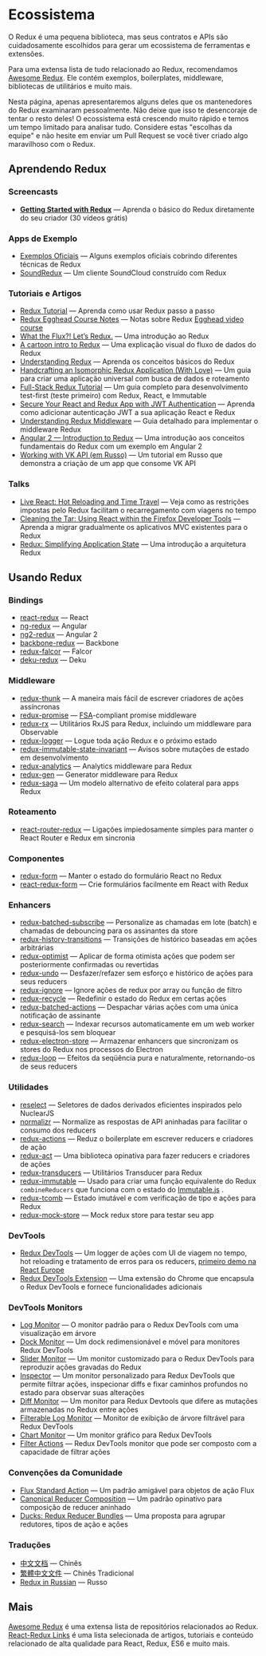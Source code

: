 # Ecossistema

O Redux é uma pequena biblioteca, mas seus contratos e APIs são cuidadosamente escolhidos para gerar um ecossistema de ferramentas e extensões.

Para uma extensa lista de tudo relacionado ao Redux, recomendamos [Awesome Redux](https://github.com/xgrommx/awesome-redux). Ele contém exemplos, boilerplates, middleware, bibliotecas de utilitários e muito mais.

Nesta página, apenas apresentaremos alguns deles que os mantenedores do Redux examinaram pessoalmente. Não deixe que isso te desencoraje de tentar o resto deles! O ecossistema está crescendo muito rápido e temos um tempo limitado para analisar tudo. Considere estas "escolhas da equipe" e não hesite em enviar um Pull Request se você tiver criado algo maravilhoso com o Redux.

## Aprendendo Redux

### Screencasts

* **[Getting Started with Redux](https://egghead.io/series/getting-started-with-redux)** — Aprenda o básico do Redux diretamente do seu criador (30 vídeos grátis)

### Apps de Exemplo

* [Exemplos Oficiais](Examples.md) — Alguns exemplos oficiais cobrindo diferentes técnicas de Redux
* [SoundRedux](https://github.com/andrewngu/sound-redux) — Um cliente SoundCloud construído com Redux

### Tutoriais e Artigos

* [Redux Tutorial](https://github.com/happypoulp/redux-tutorial) — Aprenda como usar Redux passo a passo
* [Redux Egghead Course Notes](https://github.com/tayiorbeii/egghead.io_redux_course_notes) — Notas sobre Redux [Egghead video course](https://egghead.io/series/getting-started-with-redux)
* [What the Flux?! Let’s Redux.](https://blog.andyet.com/2015/08/06/what-the-flux-lets-redux) — Uma introdução ao Redux
* [A cartoon intro to Redux](https://code-cartoons.com/a-cartoon-intro-to-redux-3afb775501a6) — Uma explicação visual do fluxo de dados do Redux
* [Understanding Redux](http://www.youhavetolearncomputers.com/blog/2015/9/15/a-conceptual-overview-of-redux-or-how-i-fell-in-love-with-a-javascript-state-container) — Aprenda os conceitos básicos do Redux
* [Handcrafting an Isomorphic Redux Application (With Love)](https://medium.com/@bananaoomarang/handcrafting-an-isomorphic-redux-application-with-love-40ada4468af4) — Um guia para criar uma aplicação universal com busca de dados e roteamento
* [Full-Stack Redux Tutorial](http://teropa.info/blog/2015/09/10/full-stack-redux-tutorial.html) — Um guia completo para desenvolvimento test-first (teste primeiro) com Redux, React, e Immutable
* [Secure Your React and Redux App with JWT Authentication](https://auth0.com/blog/2016/01/04/secure-your-react-and-redux-app-with-jwt-authentication/) — Aprenda como adicionar autenticação JWT a sua aplicação React e Redux
* [Understanding Redux Middleware](https://medium.com/@meagle/understanding-87566abcfb7a#.l033pyr02) — Guia detalhado para implementar o middleware Redux
* [Angular 2 — Introduction to Redux](https://medium.com/google-developer-experts/angular-2-introduction-to-redux-1cf18af27e6e) — Uma introdução aos conceitos fundamentais do Redux com um exemplo em Angular 2
* [Working with VK API (em Russo)](https://www.gitbook.com/book/maxfarseer/redux-course-ru/details) — Um tutorial em Russo que demonstra a criação de um app que consome VK API

### Talks

* [Live React: Hot Reloading and Time Travel](http://youtube.com/watch?v=xsSnOQynTHs) — Veja como as restrições impostas pelo Redux facilitam o recarregamento com viagens no tempo
* [Cleaning the Tar: Using React within the Firefox Developer Tools](https://www.youtube.com/watch?v=qUlRpybs7_c) — Aprenda a migrar gradualmente os aplicativos MVC existentes para o Redux
* [Redux: Simplifying Application State](https://www.youtube.com/watch?v=okdC5gcD-dM) — Uma introdução a arquitetura Redux

## Usando Redux

### Bindings

* [react-redux](https://github.com/gaearon/react-redux) — React
* [ng-redux](https://github.com/wbuchwalter/ng-redux) — Angular
* [ng2-redux](https://github.com/wbuchwalter/ng2-redux) — Angular 2
* [backbone-redux](https://github.com/redbooth/backbone-redux) — Backbone
* [redux-falcor](https://github.com/ekosz/redux-falcor) — Falcor
* [deku-redux](https://github.com/troch/deku-redux) — Deku

### Middleware

* [redux-thunk](http://github.com/gaearon/redux-thunk) — A maneira mais fácil de escrever criadores de ações assíncronas
* [redux-promise](https://github.com/acdlite/redux-promise) — [FSA](https://github.com/acdlite/flux-standard-action)-compliant promise middleware
* [redux-rx](https://github.com/acdlite/redux-rx) — Utilitários RxJS para Redux, incluindo um middleware para Observable
* [redux-logger](https://github.com/fcomb/redux-logger) — Logue toda ação Redux e o próximo estado
* [redux-immutable-state-invariant](https://github.com/leoasis/redux-immutable-state-invariant) — Avisos sobre mutações de estado em desenvolvimento
* [redux-analytics](https://github.com/markdalgleish/redux-analytics) — Analytics middleware para Redux
* [redux-gen](https://github.com/weo-edu/redux-gen) — Generator middleware para Redux
* [redux-saga](https://github.com/yelouafi/redux-saga) — Um modelo alternativo de efeito colateral para apps Redux

### Roteamento

* [react-router-redux](https://github.com/reactjs/react-router-redux) — Ligações impiedosamente simples para manter o React Router e Redux em sincronia

### Componentes

* [redux-form](https://github.com/erikras/redux-form) — Manter o estado do formulário React no Redux
* [react-redux-form](https://github.com/davidkpiano/react-redux-form) — Crie formulários facilmente em React with Redux

### Enhancers

* [redux-batched-subscribe](https://github.com/tappleby/redux-batched-subscribe) — Personalize as chamadas em lote (batch) e chamadas de debouncing para os assinantes da store
* [redux-history-transitions](https://github.com/johanneslumpe/redux-history-transitions) — Transições de histórico baseadas em ações arbitrárias
* [redux-optimist](https://github.com/ForbesLindesay/redux-optimist) — 
Aplicar de forma otimista ações que podem ser posteriormente confirmadas ou revertidas
* [redux-undo](https://github.com/omnidan/redux-undo) — Desfazer/refazer sem esforço e histórico de ações para seus reducers
* [redux-ignore](https://github.com/omnidan/redux-ignore) — Ignore ações de redux por array ou função de filtro
* [redux-recycle](https://github.com/omnidan/redux-recycle) — Redefinir o estado do Redux em certas ações
* [redux-batched-actions](https://github.com/tshelburne/redux-batched-actions) — Despachar várias ações com uma única notificação de assinante
* [redux-search](https://github.com/treasure-data/redux-search) — Indexar recursos automaticamente em um web worker e pesquisá-los sem bloquear
* [redux-electron-store](https://github.com/samiskin/redux-electron-store) — 
Armazenar enhancers que sincronizam os stores do Redux nos processos do Electron
* [redux-loop](https://github.com/raisemarketplace/redux-loop) — Efeitos da seqüência pura e naturalmente, retornando-os de seus reducers

### Utilidades

* [reselect](https://github.com/faassen/reselect) — Seletores de dados derivados eficientes inspirados pelo NuclearJS
* [normalizr](https://github.com/gaearon/normalizr) — Normalize as respostas de API aninhadas para facilitar o consumo dos reducers
* [redux-actions](https://github.com/acdlite/redux-actions) — Reduz o boilerplate em escrever reducers e criadores de ação
* [redux-act](https://github.com/pauldijou/redux-act) — Uma biblioteca opinativa para fazer reducers e criadores de ações
* [redux-transducers](https://github.com/acdlite/redux-transducers) — Utilitários Transducer para Redux
* [redux-immutable](https://github.com/gajus/redux-immutable) — Usado para criar uma função equivalente do Redux `combineReducers` que funciona com o estado do [Immutable.js](https://facebook.github.io/immutable-js/) .
* [redux-tcomb](https://github.com/gcanti/redux-tcomb) — Estado imutável e com verificação de tipo e ações para Redux
* [redux-mock-store](https://github.com/arnaudbenard/redux-mock-store) — Mock redux store para testar seu app

### DevTools

* [Redux DevTools](http://github.com/gaearon/redux-devtools) — Um logger de ações com UI de viagem no tempo, hot reloading e tratamento de erros para os reducers, [primeiro demo na React Europe](https://www.youtube.com/watch?v=xsSnOQynTHs)
* [Redux DevTools Extension](https://github.com/zalmoxisus/redux-devtools-extension) — Uma extensão do Chrome que encapsula o Redux DevTools e fornece funcionalidades adicionais

### DevTools Monitors

* [Log Monitor](https://github.com/gaearon/redux-devtools-log-monitor) — O monitor padrão para o Redux DevTools com uma visualização em árvore
* [Dock Monitor](https://github.com/gaearon/redux-devtools-dock-monitor) — Um dock redimensionável e móvel para monitores Redux DevTools
* [Slider Monitor](https://github.com/calesce/redux-slider-monitor) — Um monitor customizado para o Redux DevTools para reproduzir ações gravadas do Redux
* [Inspector](https://github.com/alexkuz/redux-devtools-inspector) — Um monitor personalizado para Redux DevTools que permite filtrar ações, inspecionar diffs e fixar caminhos profundos no estado para observar suas alterações
* [Diff Monitor](https://github.com/whetstone/redux-devtools-diff-monitor) — Um monitor para Redux Devtools que difere as mutações armazenadas no Redux entre ações
* [Filterable Log Monitor](https://github.com/bvaughn/redux-devtools-filterable-log-monitor/) — Monitor de exibição de árvore filtrável para Redux DevTools
* [Chart Monitor](https://github.com/romseguy/redux-devtools-chart-monitor) — Um monitor gráfico para Redux DevTools
* [Filter Actions](https://github.com/zalmoxisus/redux-devtools-filter-actions) — Redux DevTools monitor que pode ser composto com a capacidade de filtrar ações

### Convenções da Comunidade

* [Flux Standard Action](https://github.com/acdlite/flux-standard-action) — Um padrão amigável para objetos de ação Flux
* [Canonical Reducer Composition](https://github.com/gajus/canonical-reducer-composition) — Um padrão opinativo para composição de reducer aninhado
* [Ducks: Redux Reducer Bundles](https://github.com/erikras/ducks-modular-redux) — Uma proposta para agrupar redutores, tipos de ação e ações

### Traduções

* [中文文档](http://camsong.github.io/redux-in-chinese/) — Chinês
* [繁體中文文件](https://github.com/chentsulin/redux) — Chinês Tradicional
* [Redux in Russian](https://github.com/rajdee/redux-in-russian) — Russo

## Mais

[Awesome Redux](https://github.com/xgrommx/awesome-redux) é uma extensa lista de repositórios relacionados ao Redux.  
[React-Redux Links](https://github.com/markerikson/react-redux-links) é uma lista selecionada de artigos, tutoriais e conteúdo relacionado de alta qualidade para React, Redux, ES6 e muito mais.